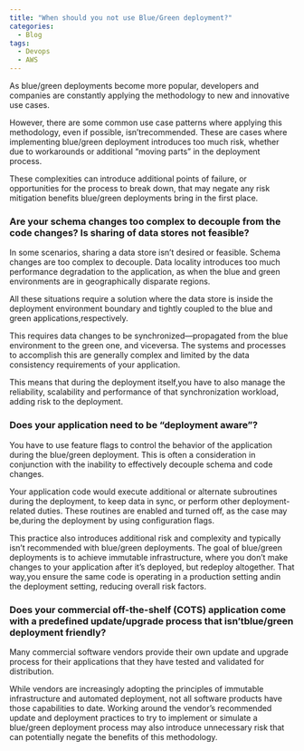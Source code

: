 ```yaml
---
title: "When should you not use Blue/Green deployment?"
categories:
  - Blog
tags:
  - Devops
  - AWS
---
```


As blue/green deployments become more popular, developers and companies are constantly applying the methodology to new and innovative use cases. 

However, there are some common use case patterns where applying this methodology, even if possible, isn’trecommended. These are cases where implementing blue/green deployment introduces too much risk, whether due to workarounds or additional “moving parts” in the deployment process. 

These complexities can introduce additional points of failure, or opportunities for the process to break down, that may negate any risk mitigation benefits blue/green deployments bring in the first place.

<h3>Are your schema changes too complex to decouple from the code changes? Is sharing of data stores not feasible?</h3>

In some scenarios, sharing a data store isn’t desired or feasible. Schema changes are too complex to decouple. Data locality introduces too much performance degradation to the application, as when the blue and green environments are in geographically disparate regions. 

All these situations require a solution where the data store is inside the deployment environment boundary and tightly coupled to the blue and green applications,respectively.

This requires data changes to be synchronized—propagated from the blue environment to the green one, and viceversa. The systems and processes to accomplish this are generally complex and limited by the data consistency requirements of your application.

This means that during the deployment itself,you have to also manage the reliability, scalability and performance of that synchronization workload, adding risk to the deployment.

<h3>Does your application need to be “deployment aware”?</h3>

You have to use feature flags to control the behavior of the application during the blue/green deployment. This is often a consideration in conjunction with the inability to effectively decouple schema and code changes. 

Your application code would execute additional or alternate subroutines during the deployment, to keep data in sync, or perform other deployment-related duties. These routines are enabled and turned off, as the case may be,during the deployment by using configuration flags.

This practice also introduces additional risk and complexity and typically isn’t recommended with blue/green deployments. The goal of blue/green deployments is to achieve immutable infrastructure, where you don’t make changes to your application after it’s deployed, but redeploy altogether. That way,you ensure the same code is operating in a production  setting andin the deployment setting, reducing overall risk factors.

<h3>Does your commercial off-the-shelf (COTS) application come with a predefined update/upgrade process that isn’tblue/green deployment friendly?</h3>

Many commercial software vendors provide their own update and upgrade process for their applications that they have tested and validated for distribution. 

While  vendors are increasingly  adopting the principles of immutable infrastructure and automated deployment, not all software products have those capabilities to date. Working around the vendor’s recommended update and deployment practices to try to implement or simulate a blue/green deployment process may also introduce unnecessary risk that can potentially negate the benefits of this methodology.